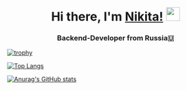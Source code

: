 <h1 align="center">Hi there, I'm <a href="http://skyhelperblog.herokuapp.com/" target="_blank">Nikita!</a> 
<img src="https://github.com/blackcater/blackcater/raw/main/images/Hi.gif" height="32"/></h1>
<h3 align="center">Backend-Developer from Russia🇺</h3>

[![trophy](https://github-profile-trophy.vercel.app/?username=GrekF3)](https://github.com/ryo-ma/github-profile-trophy)

[![Top Langs](https://github-readme-stats.vercel.app/api/top-langs/?username=GrekF3&layout=compact)](https://github.com/GrekF3/github-readme-stats)


[![Anurag's GitHub stats](https://github-readme-stats.vercel.app/api?username=GrekF3)](https://github.com/anuraghazra/github-readme-stats)





<!--
**GrekF3/GrekF3** is a ✨ _special_ ✨ repository because its `README.md` (this file) appears on your GitHub profile.

Here are some ideas to get you started:

- 🔭 I’m currently working on ...
- 🌱 I’m currently learning ...
- 👯 I’m looking to collaborate on ...
- 🤔 I’m looking for help with ...
- 💬 Ask me about ...
- 📫 How to reach me: ...
- 😄 Pronouns: ...
- ⚡ Fun fact: ...
-->
